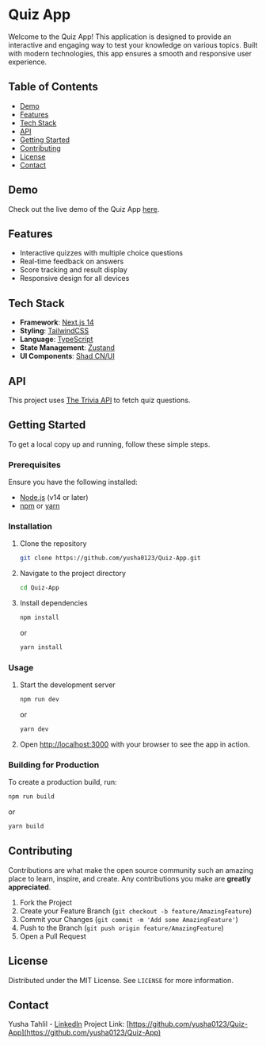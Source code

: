 # Quiz App

Welcome to the Quiz App! This application is designed to provide an interactive and engaging way to test your knowledge on various topics. Built with modern technologies, this app ensures a smooth and responsive user experience.

## Table of Contents

- [Demo](#demo)
- [Features](#features)
- [Tech Stack](#tech-stack)
- [API](#api)
- [Getting Started](#getting-started)
- [Contributing](#contributing)
- [License](#license)
- [Contact](#contact)

## Demo

Check out the live demo of the Quiz App [here](https://quizy-yusha.vercel.app/).

## Features

- Interactive quizzes with multiple choice questions
- Real-time feedback on answers
- Score tracking and result display
- Responsive design for all devices

## Tech Stack

- **Framework**: [Next.js 14](https://nextjs.org/)
- **Styling**: [TailwindCSS](https://tailwindcss.com/)
- **Language**: [TypeScript](https://www.typescriptlang.org/)
- **State Management**: [Zustand](https://zustand-demo.pmnd.rs/)
- **UI Components**: [Shad CN/UI](https://ui.shadcn.com/)

## API

This project uses [The Trivia API](https://the-trivia-api.com/) to fetch quiz questions.

## Getting Started

To get a local copy up and running, follow these simple steps.

### Prerequisites

Ensure you have the following installed:

- [Node.js](https://nodejs.org/) (v14 or later)
- [npm](https://www.npmjs.com/) or [yarn](https://yarnpkg.com/)

### Installation

1. Clone the repository
   ```sh
   git clone https://github.com/yusha0123/Quiz-App.git
   ```
2. Navigate to the project directory
   ```sh
   cd Quiz-App
   ```
3. Install dependencies
   ```sh
   npm install
   ```
   or
   ```sh
   yarn install
   ```

### Usage

1. Start the development server
   ```sh
   npm run dev
   ```
   or
   ```sh
   yarn dev
   ```
2. Open [http://localhost:3000](http://localhost:3000) with your browser to see the app in action.

### Building for Production

To create a production build, run:
```sh
npm run build
```
or
```sh
yarn build
```

## Contributing

Contributions are what make the open source community such an amazing place to learn, inspire, and create. Any contributions you make are **greatly appreciated**.

1. Fork the Project
2. Create your Feature Branch (`git checkout -b feature/AmazingFeature`)
3. Commit your Changes (`git commit -m 'Add some AmazingFeature'`)
4. Push to the Branch (`git push origin feature/AmazingFeature`)
5. Open a Pull Request

## License

Distributed under the MIT License. See `LICENSE` for more information.

## Contact

Yusha Tahlil - [LinkedIn](https://www.linkedin.com/in/yusha-tahlil/)
Project Link: [https://github.com/yusha0123/Quiz-App](https://github.com/yusha0123/Quiz-App)
